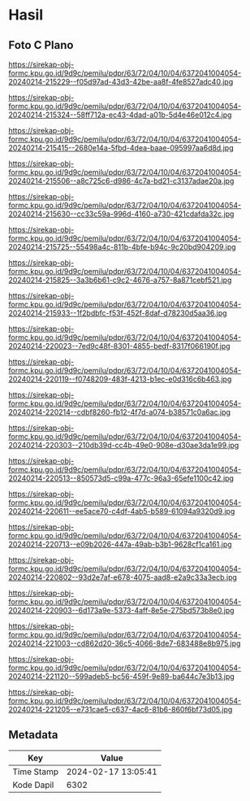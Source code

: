 # Hasil

## Foto C Plano

https://sirekap-obj-formc.kpu.go.id/9d9c/pemilu/pdpr/63/72/04/10/04/6372041004054-20240214-215229--f05d97ad-43d3-42be-aa8f-4fe8527adc40.jpg

https://sirekap-obj-formc.kpu.go.id/9d9c/pemilu/pdpr/63/72/04/10/04/6372041004054-20240214-215324--58ff712a-ec43-4dad-a01b-5d4e46e012c4.jpg

https://sirekap-obj-formc.kpu.go.id/9d9c/pemilu/pdpr/63/72/04/10/04/6372041004054-20240214-215415--2680e14a-5fbd-4dea-baae-095997aa6d8d.jpg

https://sirekap-obj-formc.kpu.go.id/9d9c/pemilu/pdpr/63/72/04/10/04/6372041004054-20240214-215506--a8c725c6-d986-4c7a-bd21-c3137adae20a.jpg

https://sirekap-obj-formc.kpu.go.id/9d9c/pemilu/pdpr/63/72/04/10/04/6372041004054-20240214-215630--cc33c59a-996d-4160-a730-421cdafda32c.jpg

https://sirekap-obj-formc.kpu.go.id/9d9c/pemilu/pdpr/63/72/04/10/04/6372041004054-20240214-215725--55498a4c-811b-4bfe-b94c-9c20bd904209.jpg

https://sirekap-obj-formc.kpu.go.id/9d9c/pemilu/pdpr/63/72/04/10/04/6372041004054-20240214-215825--3a3b6b61-c9c2-4676-a757-8a871cebf521.jpg

https://sirekap-obj-formc.kpu.go.id/9d9c/pemilu/pdpr/63/72/04/10/04/6372041004054-20240214-215933--1f2bdbfc-f53f-452f-8daf-d78230d5aa36.jpg

https://sirekap-obj-formc.kpu.go.id/9d9c/pemilu/pdpr/63/72/04/10/04/6372041004054-20240214-220023--7ed9c48f-8301-4855-bedf-8317f066190f.jpg

https://sirekap-obj-formc.kpu.go.id/9d9c/pemilu/pdpr/63/72/04/10/04/6372041004054-20240214-220119--f0748209-483f-4213-b1ec-e0d316c6b463.jpg

https://sirekap-obj-formc.kpu.go.id/9d9c/pemilu/pdpr/63/72/04/10/04/6372041004054-20240214-220214--cdbf8260-fb12-4f7d-a074-b38571c0a6ac.jpg

https://sirekap-obj-formc.kpu.go.id/9d9c/pemilu/pdpr/63/72/04/10/04/6372041004054-20240214-220303--210db39d-cc4b-49e0-908e-d30ae3da1e99.jpg

https://sirekap-obj-formc.kpu.go.id/9d9c/pemilu/pdpr/63/72/04/10/04/6372041004054-20240214-220513--850573d5-c99a-477c-96a3-65efe1100c42.jpg

https://sirekap-obj-formc.kpu.go.id/9d9c/pemilu/pdpr/63/72/04/10/04/6372041004054-20240214-220611--ee5ace70-c4df-4ab5-b589-61094a9320d9.jpg

https://sirekap-obj-formc.kpu.go.id/9d9c/pemilu/pdpr/63/72/04/10/04/6372041004054-20240214-220713--e09b2026-447a-49ab-b3b1-9628cf1ca161.jpg

https://sirekap-obj-formc.kpu.go.id/9d9c/pemilu/pdpr/63/72/04/10/04/6372041004054-20240214-220802--93d2e7af-e678-4075-aad8-e2a9c33a3ecb.jpg

https://sirekap-obj-formc.kpu.go.id/9d9c/pemilu/pdpr/63/72/04/10/04/6372041004054-20240214-220903--6d173a9e-5373-4aff-8e5e-275bd573b8e0.jpg

https://sirekap-obj-formc.kpu.go.id/9d9c/pemilu/pdpr/63/72/04/10/04/6372041004054-20240214-221003--cd862d20-36c5-4066-8de7-683488e8b975.jpg

https://sirekap-obj-formc.kpu.go.id/9d9c/pemilu/pdpr/63/72/04/10/04/6372041004054-20240214-221120--599adeb5-bc56-459f-9e89-ba644c7e3b13.jpg

https://sirekap-obj-formc.kpu.go.id/9d9c/pemilu/pdpr/63/72/04/10/04/6372041004054-20240214-221205--e731cae5-c637-4ac6-81b6-860f6bf73d05.jpg


## Metadata

| Key        | Value               |
| ---------- | ------------------- |
| Time Stamp | 2024-02-17 13:05:41 |
| Kode Dapil | 6302                |



